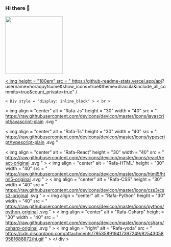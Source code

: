 ### Hi there 👋

<!--
**Horaquytsume/horaquytsume** is a ✨ _special_ ✨ repository because its `README.md` (this file) appears on your GitHub profile.

Olá Meu Nome È Jose Walace Oliveira Baieta Tenho 22 Anos, Moro Itaim Paulista/Zona Leste

-Curso HABILITAÇÃO PROFISSIONAL TÉCNICA DE NÍVEL MÉDIO EM INFORMÁTICA  pelo SENAC cursando,
-Curso AUXILIAR DE SERVIÇOS ADMINISTRATIVOS - NP Pela Is Bet Cursando
-Curso OPERADOR DE COMPUTADOR Pelo SENAC CONCLUÍDO
-Conhecimentos intermediário  de Excel (Tabela Dinâmica e fórmulas)

-Boa vivência com as rotinas administrativas ( controle de prazos e documentos, criação de relatórios)
Estou caminhando pelo mundo da tecnologia por ser algo que me deixa super feliz de aprender coisas que já tinha uma paixão. T.l

Conhecimentos que estou adquirindo:

Montagem de computadores
- Sistemas operacionais Windows e Linux
- Elétrica básica
- Eletrónica básica
- Hadware atuais linhas empresariais
- Instalação de hardware e software para computadores
- Manutenção de computadores
- Instalação de redes locais de computadores
- Manutenção de redes locais de computadores
- Instalação, configuração e monitoramento de sistemas operacionais de redes locais (servidores)
- Desenvolvimento de software
- Codificação, manutenção e documentação de aplicativos computacionais para:
- desktops
- dispositivos móveis
- internet
- Implantação de aplicativos computacionais
- Desenvolvimento e organização de elementos estruturais de sites
- Manipulação e otimização de imagens vetoriais, bitmaps gráficos e elementos visuais de navegação para web
-->
 <div>
  <a href="https://github.com/horaquytsume">
  <img height="180em" src="https://github-readme-stats.vercel.app/api?username=horaquytsume&show_icons=true&theme=dark&include_all_commits=true&count_private=true"/>
   
< img height = "180em" src = " https://github-readme-stats.vercel.app/api?
username=horaquytsume&show_icons=true&theme=dracula&include_all_commits=true&count_private=true" /
      </div>
   
   
    < Div style = "display: inline_block" > < br >
< img align = "center" alt = "Rafa-Js" height = "30" width = "40" src = "
https://raw.githubusercontent.com/devicons/devicon/master/icons/javascript/javascript-plain .svg "
>
< img align = "center" alt = "Rafa-Ts" height = "30" width = "40" src = "
https://raw.githubusercontent.com/devicons/devicon/master/icons/typescript/typescript-plain .svg "
>
< img align = "center" alt = "Rafa-React" height = "30" width = "40" src = "
https://raw.githubusercontent.com/devicons/devicon/master/icons/react/react-original .svg " >
< img align = "center" alt = "Rafa-HTML" height = "30" width = "40" src = "
https://raw.githubusercontent.com/devicons/devicon/master/icons/html5/html5-original .svg " >
< img align = "center" alt = "Rafa-CSS" height = "30" width = "40" src = "
https://raw.githubusercontent.com/devicons/devicon/master/icons/css3/css3-original .svg " >
< img align = "center" alt = "Rafa-Python" height = "30" width = "40" src = "
https://raw.githubusercontent.com/devicons/devicon/master/icons/python/python-original .svg " >
< img align = "center" alt = "Rafa-Csharp" height = "30" width = "40" src = "
https://raw.githubusercontent.com/devicons/devicon/master/icons/csharp/csharp-original .svg " >
< img align = "right" alt = "Rafa-yoda" src = "
https://cdn.discordapp.com/attachments/795358919417397249/825430589581688872/hi.gif " >
</ div >
